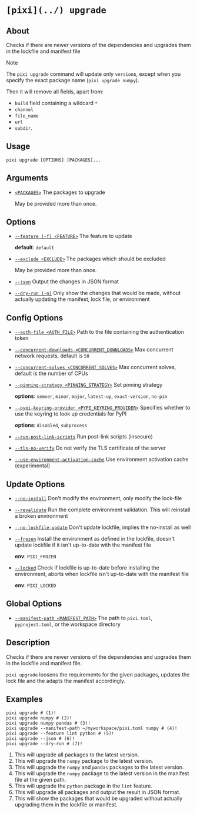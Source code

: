 # `[pixi](../) upgrade`

## About

Checks if there are newer versions of the dependencies and upgrades them in the lockfile and manifest file

Note

The `pixi upgrade` command will update only `version`s, except when you specify the exact package name (`pixi upgrade numpy`).

Then it will remove all fields, apart from:

- `build` field containing a wildcard `*`
- `channel`
- `file_name`
- `url`
- `subdir`.

## Usage

```text
pixi upgrade [OPTIONS] [PACKAGES]...

```

## Arguments

- [`<PACKAGES>`](#arg-%3CPACKAGES%3E) The packages to upgrade

  May be provided more than once.

## Options

- [`--feature (-f) <FEATURE>`](#arg---feature) The feature to update

  **default**: `default`

- [`--exclude <EXCLUDE>`](#arg---exclude) The packages which should be excluded

  May be provided more than once.

- [`--json`](#arg---json) Output the changes in JSON format

- [`--dry-run (-n)`](#arg---dry-run) Only show the changes that would be made, without actually updating the manifest, lock file, or environment

## Config Options

- [`--auth-file <AUTH_FILE>`](#arg---auth-file) Path to the file containing the authentication token

- [`--concurrent-downloads <CONCURRENT_DOWNLOADS>`](#arg---concurrent-downloads) Max concurrent network requests, default is `50`

- [`--concurrent-solves <CONCURRENT_SOLVES>`](#arg---concurrent-solves) Max concurrent solves, default is the number of CPUs

- [`--pinning-strategy <PINNING_STRATEGY>`](#arg---pinning-strategy) Set pinning strategy

  **options**: `semver`, `minor`, `major`, `latest-up`, `exact-version`, `no-pin`

- [`--pypi-keyring-provider <PYPI_KEYRING_PROVIDER>`](#arg---pypi-keyring-provider) Specifies whether to use the keyring to look up credentials for PyPI

  **options**: `disabled`, `subprocess`

- [`--run-post-link-scripts`](#arg---run-post-link-scripts) Run post-link scripts (insecure)

- [`--tls-no-verify`](#arg---tls-no-verify) Do not verify the TLS certificate of the server

- [`--use-environment-activation-cache`](#arg---use-environment-activation-cache) Use environment activation cache (experimental)

## Update Options

- [`--no-install`](#arg---no-install) Don't modify the environment, only modify the lock-file

- [`--revalidate`](#arg---revalidate) Run the complete environment validation. This will reinstall a broken environment

- [`--no-lockfile-update`](#arg---no-lockfile-update) Don't update lockfile, implies the no-install as well

- [`--frozen`](#arg---frozen) Install the environment as defined in the lockfile, doesn't update lockfile if it isn't up-to-date with the manifest file

  **env**: `PIXI_FROZEN`

- [`--locked`](#arg---locked) Check if lockfile is up-to-date before installing the environment, aborts when lockfile isn't up-to-date with the manifest file

  **env**: `PIXI_LOCKED`

## Global Options

- [`--manifest-path <MANIFEST_PATH>`](#arg---manifest-path) The path to `pixi.toml`, `pyproject.toml`, or the workspace directory

## Description

Checks if there are newer versions of the dependencies and upgrades them in the lockfile and manifest file.

`pixi upgrade` loosens the requirements for the given packages, updates the lock file and the adapts the manifest accordingly.

## Examples

```shell
pixi upgrade # (1)!
pixi upgrade numpy # (2)!
pixi upgrade numpy pandas # (3)!
pixi upgrade --manifest-path ~/myworkspace/pixi.toml numpy # (4)!
pixi upgrade --feature lint python # (5)!
pixi upgrade --json # (6)!
pixi upgrade --dry-run # (7)!

```

1. This will upgrade all packages to the latest version.
1. This will upgrade the `numpy` package to the latest version.
1. This will upgrade the `numpy` and `pandas` packages to the latest version.
1. This will upgrade the `numpy` package to the latest version in the manifest file at the given path.
1. This will upgrade the `python` package in the `lint` feature.
1. This will upgrade all packages and output the result in JSON format.
1. This will show the packages that would be upgraded without actually upgrading them in the lockfile or manifest.
